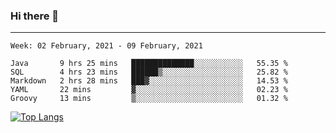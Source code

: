 ### Hi there 👋
---
<!--START_SECTION:waka-->
```text
Week: 02 February, 2021 - 09 February, 2021

Java       9 hrs 25 mins   ██████████████░░░░░░░░░░░   55.35 % 
SQL        4 hrs 23 mins   ██████▒░░░░░░░░░░░░░░░░░░   25.82 % 
Markdown   2 hrs 28 mins   ███▓░░░░░░░░░░░░░░░░░░░░░   14.53 % 
YAML       22 mins         ▓░░░░░░░░░░░░░░░░░░░░░░░░   02.23 % 
Groovy     13 mins         ▒░░░░░░░░░░░░░░░░░░░░░░░░   01.32 % 
```
<!--END_SECTION:waka-->

[![Top Langs](https://github-readme-stats.vercel.app/api/top-langs/?username=HyunAh-iia&layout=compact)](https://github.com/anuraghazra/github-readme-stats)
<!--
**HyunAh-iia/HyunAh-iia** is a ✨ _special_ ✨ repository because its `README.md` (this file) appears on your GitHub profile.

Here are some ideas to get you started:

- 🔭 I’m currently working on ...
- 🌱 I’m currently learning ...
- 👯 I’m looking to collaborate on ...
- 🤔 I’m looking for help with ...
- 💬 Ask me about ...
- 📫 How to reach me: ...
- 😄 Pronouns: ...
- ⚡ Fun fact: ...
-->
